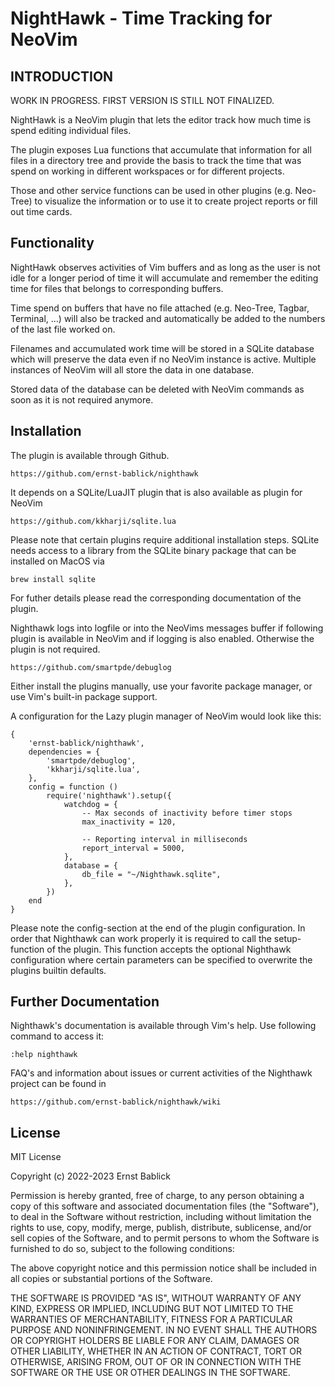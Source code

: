 # NightHawk - Time Tracking for NeoVim

## INTRODUCTION

[//]: # "@todo Remove following sentence with the first release of Nighthawk" 

WORK IN PROGRESS. FIRST VERSION IS STILL NOT FINALIZED.

NightHawk is a NeoVim plugin that lets the editor track how much time is spend
editing individual files.

The plugin exposes Lua functions that accumulate that information for all
files in a directory tree and provide the basis to track the time that was
spend on working in different workspaces or for different projects.

Those and other service functions can be used in other plugins (e.g. Neo-Tree)
to visualize the information or to use it to create project reports or fill
out time cards.

## Functionality

NightHawk observes activities  of Vim buffers and  as long as the  user is not
idle for a longer  period of time it will accumulate  and remember the editing
time for files that belongs to corresponding buffers.

Time  spend on  buffers that  have no  file attached  (e.g. Neo-Tree,  Tagbar,
Terminal, ...) will also be tracked  and automatically be added to the numbers
of the last file worked on.

Filenames and accumulated work time will be stored in a  SQLite database which
will  preserve  the data  even  if  no  NeoVim  instance is  active.  Multiple
instances of NeoVim will all store the data in one database.

Stored data of the database can be deleted with NeoVim commands  as soon as it
is not required anymore.

## Installation

The plugin is available through Github.

    https://github.com/ernst-bablick/nighthawk

It depends on a SQLite/LuaJIT plugin that is also available as plugin for NeoVim

    https://github.com/kkharji/sqlite.lua

Please note that certain plugins require additional installation steps. SQLite
needs access to a library from the SQLite binary package that can be installed 
on MacOS via

    brew install sqlite

For futher details please read the corresponding documentation of the plugin.

Nighthawk logs into  logfile or into the NeoVims messages  buffer if following
plugin is  available in NeoVim and  if logging is also  enabled. Otherwise the
plugin is not required.

    https://github.com/smartpde/debuglog

Either install the plugins manually, use your favorite package manager, or use
Vim's built-in package support.

A configuration for the Lazy plugin manager of NeoVim would look like this:

    {
        'ernst-bablick/nighthawk',
        dependencies = {
            'smartpde/debuglog',
            'kkharji/sqlite.lua',
        },
        config = function ()
            require('nighthawk').setup({
                watchdog = {
                    -- Max seconds of inactivity before timer stops
                    max_inactivity = 120,   

                    -- Reporting interval in milliseconds
                    report_interval = 5000, 
                },
                database = {
                    db_file = "~/Nighthawk.sqlite",
                },
            })
        end
    }

Please  note  the config-section  at  the  end  of the  plugin  configuration.
In  order  that  Nighthawk can  work  properly  it  is  required to  call  the
setup-function of  the plugin.  This function  accepts the  optional Nighthawk
configuration  where certain  parameters  can be  specified  to overwrite  the
plugins builtin defaults.

## Further Documentation

Nighthawk's  documentation  is available  through  Vim's  help. Use  following
command to access it:

    :help nighthawk

FAQ's  and information  about issues  or current  activities of  the Nighthawk
project can be found in

    https://github.com/ernst-bablick/nighthawk/wiki

## License

MIT License

Copyright (c) 2022-2023 Ernst Bablick

Permission is hereby granted, free of charge, to any person obtaining a copy
of this software and associated documentation files (the "Software"), to deal
in the Software without restriction, including without limitation the rights
to use, copy, modify, merge, publish, distribute, sublicense, and/or sell
copies of the Software, and to permit persons to whom the Software is
furnished to do so, subject to the following conditions:

The above copyright notice and this permission notice shall be included in all
copies or substantial portions of the Software.

THE SOFTWARE IS PROVIDED "AS IS", WITHOUT WARRANTY OF ANY KIND, EXPRESS OR
IMPLIED, INCLUDING BUT NOT LIMITED TO THE WARRANTIES OF MERCHANTABILITY,
FITNESS FOR A PARTICULAR PURPOSE AND NONINFRINGEMENT. IN NO EVENT SHALL THE
AUTHORS OR COPYRIGHT HOLDERS BE LIABLE FOR ANY CLAIM, DAMAGES OR OTHER
LIABILITY, WHETHER IN AN ACTION OF CONTRACT, TORT OR OTHERWISE, ARISING FROM,
OUT OF OR IN CONNECTION WITH THE SOFTWARE OR THE USE OR OTHER DEALINGS IN THE
SOFTWARE.
